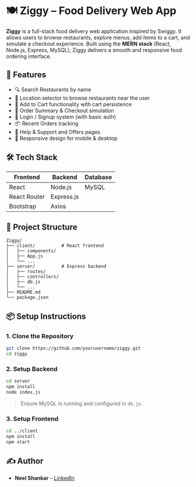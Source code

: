 # 🍽️ Ziggy – Food Delivery Web App

**Ziggy** is a full-stack food delivery web application inspired by Swiggy. It allows users to browse restaurants, explore menus, add items to a cart, and simulate a checkout experience. Built using the **MERN stack** (React, Node.js, Express, MySQL), Ziggy delivers a smooth and responsive food ordering interface.

## 🚀 Features

- 🔍 Search Restaurants by name
- 📍 Location selector to browse restaurants near the user
- 🛒 Add to Cart functionality with cart persistence
- 📄 Order Summary & Checkout simulation
- 👤 Login / Signup system (with basic auth)
- 📦 Recent Orders tracking
- 💬 Help & Support and Offers pages
- 📱 Responsive design for mobile & desktop

## 🛠️ Tech Stack

| Frontend  | Backend       | Database |
|-----------|---------------|----------|
| React     | Node.js       | MySQL    |
| React Router | Express.js |           |
| Bootstrap | Axios         |           |

## 📂 Project Structure

```
Ziggy/
├── client/          # React frontend
│   ├── components/
│   ├── App.js
│   └── ...
├── server/          # Express backend
│   ├── routes/
│   ├── controllers/
│   ├── db.js
│   └── ...
├── README.md
└── package.json
```

## 📦 Setup Instructions

### 1. Clone the Repository
```bash
git clone https://github.com/yourusername/ziggy.git
cd ziggy
```

### 2. Setup Backend
```bash
cd server
npm install
node index.js
```

> Ensure MySQL is running and configured in `db.js`.

### 3. Setup Frontend
```bash
cd ../client
npm install
npm start
```

## ✍️ Author

- **Neel Shankar** – [LinkedIn](https://www.linkedin.com/in/neel-shankar)

